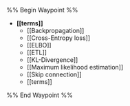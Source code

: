%% Begin Waypoint %%
- **[[terms]]**
	- [[Backpropagation]]
	- [[Cross-Entropy loss]]
	- [[ELBO]]
	- [[ETL]]
	- [[KL-Divergence]]
	- [[Maximum likelihood estimation]]
	- [[Skip connection]]
	- [[terms]]

%% End Waypoint %%